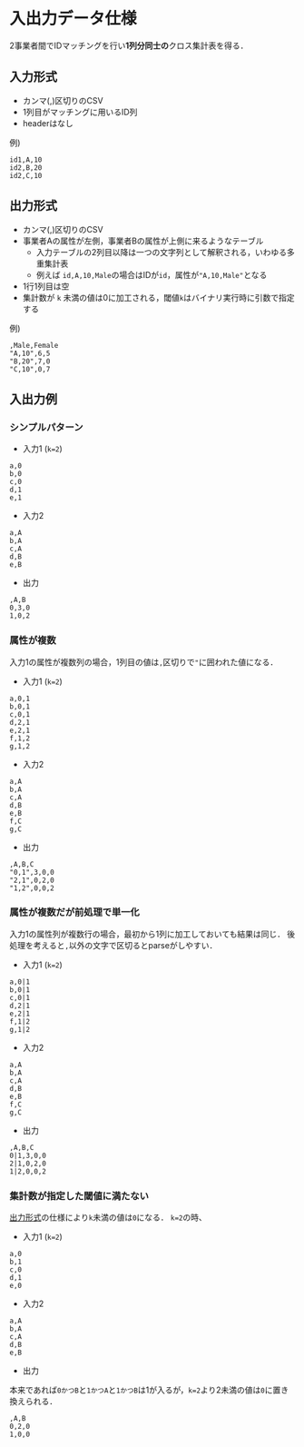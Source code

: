 # 入出力データ仕様
2事業者間でIDマッチングを行い**1列分同士の**クロス集計表を得る．

## 入力形式

- カンマ(,)区切りのCSV
- 1列目がマッチングに用いるID列
- headerはなし

例)
```csv
id1,A,10
id2,B,20
id2,C,10
```

## 出力形式

- カンマ(,)区切りのCSV
- 事業者Aの属性が左側，事業者Bの属性が上側に来るようなテーブル
    - 入力テーブルの2列目以降は一つの文字列として解釈される，いわゆる多重集計表
    - 例えば `id,A,10,Male`の場合はIDが`id`，属性が`"A,10,Male"`となる
- 1行1列目は空
- 集計数が `k` 未満の値は0に加工される，閾値`k`はバイナリ実行時に引数で指定する

例)
```csv
,Male,Female
"A,10",6,5
"B,20",7,0
"C,10",0,7
```

## 入出力例

### シンプルパターン

- 入力1 (`k=2`)

```
a,0
b,0
c,0
d,1
e,1
```


- 入力2

```
a,A
b,A
c,A
d,B
e,B
```

- 出力

```
,A,B
0,3,0
1,0,2
```

### 属性が複数

入力1の属性が複数列の場合，1列目の値は`,`区切りで`"`に囲われた値になる．

- 入力1 (`k=2`)
    
```
a,0,1
b,0,1
c,0,1
d,2,1
e,2,1
f,1,2
g,1,2
```


- 入力2

```
a,A
b,A
c,A
d,B
e,B
f,C
g,C
```

- 出力

```
,A,B,C
"0,1",3,0,0
"2,1",0,2,0
"1,2",0,0,2
```

### 属性が複数だが前処理で単一化

入力1の属性列が複数行の場合，最初から1列に加工しておいても結果は同じ．
後処理を考えると`,`以外の文字で区切るとparseがしやすい．

- 入力1 (`k=2`)

```
a,0|1
b,0|1
c,0|1
d,2|1
e,2|1
f,1|2
g,1|2
```


- 入力2

```
a,A
b,A
c,A
d,B
e,B
f,C
g,C
```

- 出力

```
,A,B,C
0|1,3,0,0
2|1,0,2,0
1|2,0,0,2
```

### 集計数が指定した閾値に満たない

[出力形式](#出力形式)の仕様により`k`未満の値は`0`になる．
`k=2`の時、

- 入力1 (`k=2`)

```
a,0
b,1
c,0
d,1
e,0
```


- 入力2

```
a,A
b,A
c,A
d,B
e,B
```

- 出力

本来であれば`0かつB`と`1かつA`と`1かつB`は1が入るが，`k=2`より2未満の値は`0`に置き換えられる．

```
,A,B
0,2,0
1,0,0
```
